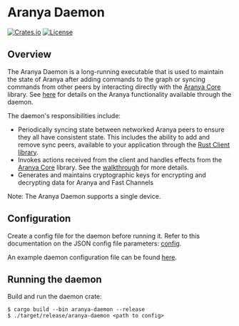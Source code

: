 # Aranya Daemon

[![Crates.io][crates-badge]][crates-url]
[![License][license-badge]][license-url]

[crates-badge]: https://img.shields.io/crates/v/aranya-daemon.svg
[crates-url]: https://crates.io/crates/aranya-daemon
[license-badge]: https://img.shields.io/crates/l/aranya-daemon.svg
[license-url]: ../../LICENSE.md

## Overview

The Aranya Daemon is a long-running executable that is used to maintain
the state of Aranya after adding commands to the graph or syncing commands from
other peers by interacting directly with the
[Aranya Core](https://github.com/aranya-project/aranya-core) library. See
[here](../aranya-daemon-api/src/service.rs) for details on the Aranya
functionality available through the daemon.

The daemon's responsibilities include:
- Periodically syncing state between networked Aranya peers to ensure they all
  have consistent state. This includes the ability to add and remove sync peers,
  available to your application through the [Rust Client library](../aranya-client/).
- Invokes actions received from the client and handles effects from the
  [Aranya Core](https://github.com/aranya-project/aranya-core) library. See the
  [walkthrough](https://aranya-project.github.io/aranya-docs/getting-started/walkthrough/)
  for more details.
- Generates and maintains cryptographic keys for encrypting and decrypting data
  for Aranya and Fast Channels

Note: The Aranya Daemon supports a single device.

## Configuration

Create a config file for the daemon before running it. Refer to
this documentation on the JSON config file parameters:
[config](src/config.rs).

An example daemon configuration file can be found [here](example.json).

## Running the daemon

Build and run the daemon crate:
```shell
$ cargo build --bin aranya-daemon --release
$ ./target/release/aranya-daemon <path to config>
```
